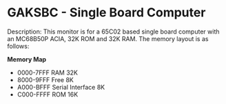 # GAKSBC - Single Board Computer 

Description: This monitor is for a 65C02 based single board computer with an MC68B50P ACIA, 32K ROM and 32K RAM.  The memory layout is as follows:

**Memory Map**
- 0000-7FFF  RAM 32K
- 8000-9FFF  Free 8K
- A000-BFFF  Serial Interface 8K
- C000-FFFF  ROM 16K

